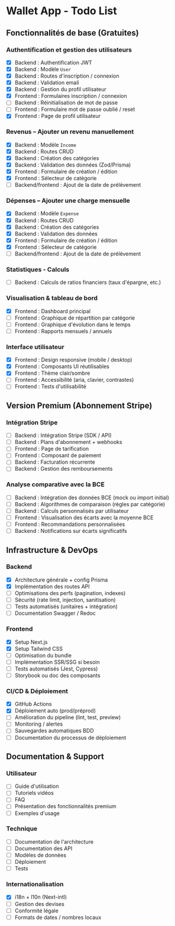 # Wallet App - Todo List

## Fonctionnalités de base (Gratuites)

### Authentification et gestion des utilisateurs

- [x] Backend : Authentification JWT
- [x] Backend : Modèle `User`
- [x] Backend : Routes d'inscription / connexion
- [x] Backend : Validation email
- [x] Backend : Gestion du profil utilisateur
- [x] Frontend : Formulaires inscription / connexion
- [ ] Backend : Réinitialisation de mot de passe
- [ ] Frontend : Formulaire mot de passe oublié / reset
- [x] Frontend : Page de profil utilisateur

### Revenus – Ajouter un revenu manuellement

- [x] Backend : Modèle `Income`
- [x] Backend : Routes CRUD
- [x] Backend : Création des catégories
- [x] Backend : Validation des données (Zod/Prisma)
- [x] Frontend : Formulaire de création / édition
- [x] Frontend : Sélecteur de catégorie
- [ ] Backend/frontend : Ajout de la date de prélèvement

### Dépenses – Ajouter une charge mensuelle

- [x] Backend : Modèle `Expense`
- [x] Backend : Routes CRUD
- [x] Backend : Création des catégories
- [x] Backend : Validation des données
- [x] Frontend : Formulaire de création / édition
- [x] Frontend : Sélecteur de catégorie
- [ ] Backend/frontend : Ajout de la date de prélèvement

### Statistiques - Calculs

- [ ] Backend : Calculs de ratios financiers (taux d'épargne, etc.)

### Visualisation & tableau de bord

- [x] Frontend : Dashboard principal
- [ ] Frontend : Graphique de répartition par catégorie
- [ ] Frontend : Graphique d'évolution dans le temps
- [ ] Frontend : Rapports mensuels / annuels

### Interface utilisateur

- [x] Frontend : Design responsive (mobile / desktop)
- [x] Frontend : Composants UI réutilisables
- [x] Frontend : Thème clair/sombre
- [ ] Frontend : Accessibilité (aria, clavier, contrastes)
- [ ] Frontend : Tests d'utilisabilité

## Version Premium (Abonnement Stripe)

### Intégration Stripe

- [ ] Backend : Intégration Stripe (SDK / API)
- [ ] Backend : Plans d'abonnement + webhooks
- [ ] Frontend : Page de tarification
- [ ] Frontend : Composant de paiement
- [ ] Backend : Facturation récurrente
- [ ] Backend : Gestion des remboursements

### Analyse comparative avec la BCE

- [ ] Backend : Intégration des données BCE (mock ou import initial)
- [ ] Backend : Algorithmes de comparaison (règles par catégorie)
- [ ] Backend : Calculs personnalisés par utilisateur
- [ ] Frontend : Visualisation des écarts avec la moyenne BCE
- [ ] Frontend : Recommandations personnalisées
- [ ] Backend : Notifications sur écarts significatifs

## Infrastructure & DevOps

### Backend

- [x] Architecture générale + config Prisma
- [x] Implémentation des routes API
- [ ] Optimisations des perfs (pagination, indexes)
- [ ] Sécurité (rate limit, injection, sanitisation)
- [ ] Tests automatisés (unitaires + intégration)
- [ ] Documentation Swagger / Redoc

### Frontend

- [x] Setup Next.js
- [x] Setup Tailwind CSS
- [ ] Optimisation du bundle
- [ ] Implémentation SSR/SSG si besoin
- [ ] Tests automatisés (Jest, Cypress)
- [ ] Storybook ou doc des composants

### CI/CD & Déploiement

- [x] GitHub Actions
- [x] Déploiement auto (prod/préprod)
- [ ] Amélioration du pipeline (lint, test, preview)
- [ ] Monitoring / alertes
- [ ] Sauvegardes automatiques BDD
- [ ] Documentation du processus de déploiement

## Documentation & Support

### Utilisateur

- [ ] Guide d'utilisation
- [ ] Tutoriels vidéos
- [ ] FAQ
- [ ] Présentation des fonctionnalités premium
- [ ] Exemples d'usage

### Technique

- [ ] Documentation de l'architecture
- [ ] Documentation des API
- [ ] Modèles de données
- [ ] Déploiement
- [ ] Tests

### Internationalisation

- [x] i18n + l10n (Next-intl)
- [ ] Gestion des devises
- [ ] Conformité légale
- [ ] Formats de dates / nombres locaux
